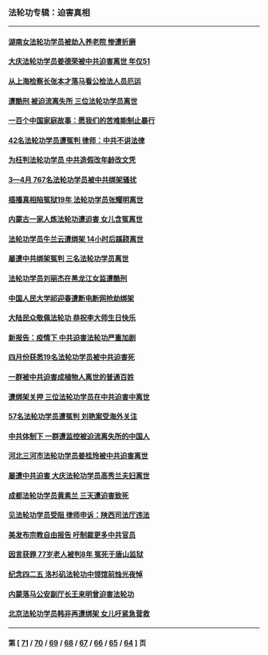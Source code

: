 ### 法轮功专辑：迫害真相
---
#### [湖南女法轮功学员被劫入养老院 惨遭折磨](../../pages/nf4379/n13756608.md?06140430) 
#### [大庆法轮功学员姜德荣被中共迫害离世 年仅51](../../pages/nf4379/n13755805.md?06140430) 
#### [从上海检察长张本才落马看公检法人员厄运](../../pages/nf4379/n13755011.md?06140430) 
#### [遭酷刑 被迫流离失所 三位法轮功学员离世](../../pages/nf4379/n13754229.md?06140430) 
#### [一百个中国家庭故事：愿我们的苦难能制止暴行](../../pages/nf4379/n13753117.md?06140430) 
#### [42名法轮功学员遭冤判 律师：中共不讲法律](../../pages/nf4379/n13753469.md?06140430) 
#### [为枉判法轮功学员 中共造假改年龄改文凭](../../pages/nf4379/n13752835.md?06140430) 
#### [3—4月 767名法轮功学员被中共绑架骚扰](../../pages/nf4379/n13732751.md?06140430) 
#### [插播真相陷冤狱19年 法轮功学员张耀明离世](../../pages/nf4379/n13748009.md?06140430) 
#### [内蒙古一家人炼法轮功遭迫害 女儿含冤离世](../../pages/nf4379/n13744475.md?06140430) 
#### [法轮功学员牛兰云遭绑架 14小时后蹊跷离世](../../pages/nf4379/n13744926.md?06140430) 
#### [屡遭中共绑架冤判 三名法轮功学员离世](../../pages/nf4379/n13743718.md?06140430) 
#### [法轮功学员刘丽杰在黑龙江女监遭酷刑](../../pages/nf4379/n13740915.md?06140430) 
#### [中国人民大学祁迎春遭断电断网抢劫绑架](../../pages/nf4379/n13730164.md?06140430) 
#### [大陆民众敬佩法轮功 恭祝李大师生日快乐](../../pages/nf4379/n13734669.md?06140430) 
#### [新报告：疫情下 中共迫害法轮功严重加剧](../../pages/nf4379/n13732612.md?06140430) 
#### [四月份获悉19名法轮功学员被中共迫害死](../../pages/nf4379/n13731456.md?06140430) 
#### [一群被中共迫害成植物人离世的普通百姓](../../pages/nf4379/n13730316.md?06140430) 
#### [遭绑架关押 三位法轮功学员在中共迫害中离世](../../pages/nf4379/n13727134.md?06140430) 
#### [57名法轮功学员遭冤判 刘艳案受海外关注](../../pages/nf4379/n13726210.md?06140430) 
#### [中共体制下 一群遭监控被迫流离失所的中国人](../../pages/nf4379/n13725531.md?06140430) 
#### [河北三河市法轮功学员姜桂玲被中共迫害离世](../../pages/nf4379/n13724089.md?06140430) 
#### [屡遭中共迫害 大庆法轮功学员高秀兰夫妇离世](../../pages/nf4379/n13723307.md?06140430) 
#### [成都法轮功学员黄素兰 三天遭迫害致死](../../pages/nf4379/n13722817.md?06140430) 
#### [见法轮功学员受阻 律师申诉：陕西司法厅违法](../../pages/nf4379/n13720981.md?06140430) 
#### [美发布宗教自由报告 吁制裁更多中共官员](../../pages/nf4379/n13720670.md?06140430) 
#### [因言获罪 77岁老人被判8年 冤死于唐山监狱](../../pages/nf4379/n13718512.md?06140430) 
#### [纪念四二五 洛杉矶法轮功中领馆前烛光夜悼](../../pages/nf4379/n13719557.md?06140430) 
#### [内蒙落马公安副厅长王来明曾迫害法轮功](../../pages/nf4379/n13717744.md?06140430) 
#### [北京法轮功学员韩非再遭绑架 女儿吁紧急营救](../../pages/nf4379/n13717927.md?06140430) 

---
#### 第 [ [71](./71.md?06140430) / [70](./70.md?06140430) / [69](./69.md?06140430) / [68](./68.md?06140430) / [67](./67.md?06140430) / [66](./66.md?06140430) / [65](./65.md?06140430) / [64](./64.md?06140430) ] 页
